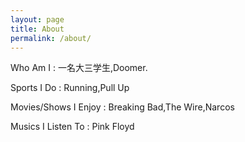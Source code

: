 ```yaml
---
layout: page
title: About
permalink: /about/
---
```


Who Am I : 一名大三学生,Doomer.

Sports I Do : Running,Pull Up

Movies/Shows I Enjoy : Breaking Bad,The Wire,Narcos

Musics I Listen To : Pink Floyd

